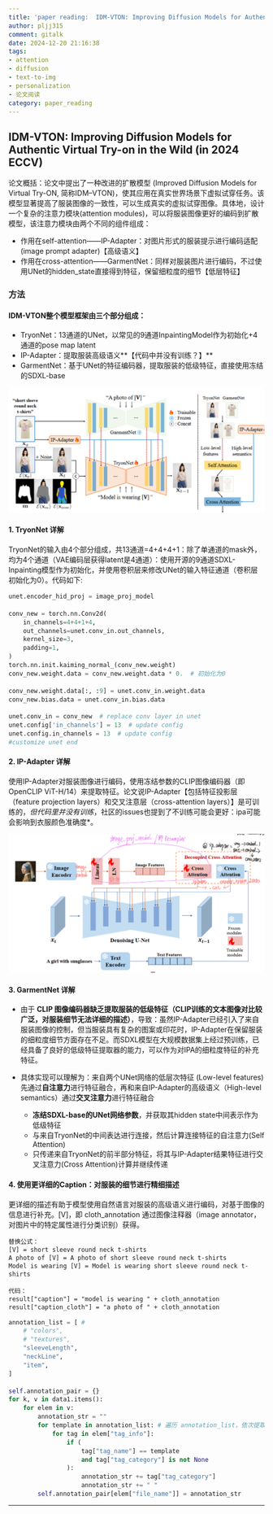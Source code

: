 ```yaml
---
title: 'paper reading:  IDM-VTON: Improving Diffusion Models for Authentic Virtual Try-on in the Wild-2024 ECCV'
author: pljj315
comment: gitalk
date: 2024-12-20 21:16:38
tags: 
- attention 
- diffusion 
- text-to-img 
- personalization 
- 论文阅读
category: paper_reading
---
```


## IDM-VTON: Improving Diffusion Models for Authentic Virtual Try-on in the Wild (in 2024 ECCV)



论文概括：论文中提出了一种改进的扩散模型 (Improved Diffusion Models for Virtual Try-ON, 简称IDM–VTON)，使其应用在真实世界场景下虚拟试穿任务。该模型显著提高了服装图像的一致性，可以生成真实的虚拟试穿图像。具体地，设计一个复杂的注意力模块(attention modules)，可以将服装图像更好的编码到扩散模型，该注意力模块由两个不同的组件组成：

- 作用在self-attention——IP-Adapter：对图片形式的服装提示进行编码适配(image prompt adapter)【高级语义】
- 作用在cross-attention——GarmentNet：同样对服装图片进行编码，不过使用UNet的hidden_state直接得到特征，保留细粒度的细节【低层特征】



<!--more-->



### 方法

#### IDM-VTON整个模型框架由三个部分组成：

- TryonNet：13通道的UNet，以常见的9通道InpaintingModel作为初始化+4通道的pose map latent
- IP-Adapter：提取服装高级语义**【代码中并没有训练？】**
- GarmentNet：基于UNet的特征编码器，提取服装的低级特征，直接使用冻结的SDXL-base

![IDM-VTON模型整体框架](../imgs/Paper-Reading_IDM-Virtual-Try-on/image-20250222211416822.png)

#### 1. TryonNet 详解

TryonNet的输入由4个部分组成，共13通道=4+4+4+1：除了单通道的mask外，均为4个通道（VAE编码层获得latent是4通道）：使用开源的9通道SDXL-Inpainting模型作为初始化，并使用卷积层来修改UNet的输入特征通道（卷积层初始化为0）。代码如下:

```python
unet.encoder_hid_proj = image_proj_model

conv_new = torch.nn.Conv2d(
    in_channels=4+4+1+4,
    out_channels=unet.conv_in.out_channels,
    kernel_size=3,
    padding=1,
)
torch.nn.init.kaiming_normal_(conv_new.weight)  
conv_new.weight.data = conv_new.weight.data * 0.  # 初始化为0 

conv_new.weight.data[:, :9] = unet.conv_in.weight.data  
conv_new.bias.data = unet.conv_in.bias.data  

unet.conv_in = conv_new  # replace conv layer in unet
unet.config['in_channels'] = 13  # update config
unet.config.in_channels = 13  # update config
#customize unet end
```
#### 2. IP-Adapter 详解

使用IP-Adapter对服装图像进行编码，使用冻结参数的CLIP图像编码器（即 OpenCLIP ViT-H/14）来提取特征。论文说IP-Adapter【包括特征投影层（feature projection layers）和交叉注意层（cross-attention layers）】是可训练的，*但代码里并没有训练*，社区的issues也提到了不训练可能会更好：ipa可能会影响到衣服颜色准确度*。 

![原版IP-Adapter论文图片](../imgs/Paper-Reading_IDM-Virtual-Try-on/image-20250222213603226.png)

#### 3. GarmentNet 详解

- 由于 **CLIP 图像编码器缺乏提取服装的低级特征（CLIP训练的文本图像对比较广泛，对服装细节无法详细的描述）**，导致：虽然IP-Adapter已经引入了来自服装图像的控制，但当服装具有复杂的图案或印花时，IP-Adapter在保留服装的细粒度细节方面存在不足。而SDXL模型在大规模数据集上经过预训练，已经具备了良好的低级特征提取器的能力，可以作为对IPA的细粒度特征的补充特征。

- 具体实现可以理解为：来自两个UNet网络的低层次特征 (Low-level features) 先通过**自注意力**进行特征融合，再和来自IP-Adapter的高级语义（High-level semantics）通过**交叉注意力**进行特征融合
  - **冻结SDXL-base的UNet网络参数**，并获取其hidden state中间表示作为低级特征
  - 与来自TryonNet的中间表达进行连接，然后计算连接特征的自注意力(Self Attention)
  - 只传递来自TryonNet的前半部分特征，将其与IP-Adapter结果特征进行交叉注意力(Cross Attention)计算并继续传递

#### 4. 使用更详细的Caption：对服装的细节进行精细描述


更详细的描述有助于模型使用自然语言对服装的高级语义进行编码，对基于图像的信息进行补充。[V]，即 cloth_annotation 通过图像注释器（image annotator，对图片中的特定属性进行分类识别）获得。

```
替换公式：
[V] = short sleeve round neck t-shirts
A photo of [V] = A photo of short sleeve round neck t-shirts
Model is wearing [V] = Model is wearing short sleeve round neck t-shirts

代码：
result["caption"] = "model is wearing " + cloth_annotation
result["caption_cloth"] = "a photo of " + cloth_annotation
```
``` python 
annotation_list = [ # 
    # "colors",
    # "textures",
    "sleeveLength",
    "neckLine",
    "item",
]

self.annotation_pair = {}
for k, v in data1.items():
    for elem in v:
        annotation_str = ""
        for template in annotation_list: # 遍历 annotation_list，依次提取每一项的分类结果，对字符串进行连接获得最终描述
            for tag in elem["tag_info"]:
                if (
                    tag["tag_name"] == template
                    and tag["tag_category"] is not None
                ):
                    annotation_str += tag["tag_category"]
                    annotation_str += " "
        self.annotation_pair[elem["file_name"]] = annotation_str
```

-----

